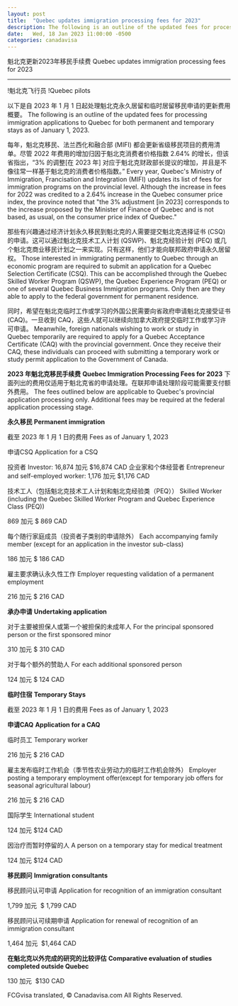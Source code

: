 ```yaml
---
layout: post
title:  "Quebec updates immigration processing fees for 2023"
description: The following is an outline of the updated fees for processing immigration applications to Quebec for both permanent and temporary stays as of January 1, 2023.
date:   Wed, 18 Jan 2023 11:00:00 -0500
categories: canadavisa
---
```


魁北克更新2023年移民手续费	Quebec updates immigration processing fees for 2023

* * *	* *
!魁北克飞行员	!Quebec pilots

以下是自 2023 年 1 月 1 日起处理魁北克永久居留和临时居留移民申请的更新费用概要。	The following is an outline of the updated fees for processing immigration applications to Quebec for both permanent and temporary stays as of January 1, 2023.

每年，魁北克移民、法兰西化和融合部 (MIFI) 都会更新省级移民项目的费用清单。尽管 2022 年费用的增加归因于魁北克消费者价格指数 2.64% 的增长，但该省指出，“3% 的调整\[在 2023 年\] 对应于魁北克财政部长提议的增加，并且是不像往常一样基于魁北克的消费者价格指数。”	Every year, Quebec's Ministry of Immigration, Francisation and Integration (MIFI) updates its list of fees for immigration programs on the provincial level. Although the increase in fees for 2022 was credited to a 2.64% increase in the Quebec consumer price index, the province noted that "the 3% adjustment \[in 2023\] corresponds to the increase proposed by the Minister of Finance of Quebec and is not based, as usual, on the consumer price index of Quebec."  
	  
那些有兴趣通过经济计划永久移民到魁北克的人需要提交魁北克选择证书 (CSQ) 的申请。这可以通过魁北克技术工人计划 (QSWP)、魁北克经验计划 (PEQ) 或几个魁北克商业移民计划之一来实现。只有这样，他们才能向联邦政府申请永久居留权。	Those interested in immigrating permanently to Quebec through an economic program are required to submit an application for a Quebec Selection Certificate (CSQ). This can be accomplished through the Quebec Skilled Worker Program (QSWP), the Quebec Experience Program (PEQ) or one of several Quebec Business Immigration programs. Only then are they able to apply to the federal government for permanent residence.  

同时，希望在魁北克临时工作或学习的外国公民需要向省政府申请魁北克接受证书 (CAQ)。一旦收到 CAQ，这些人就可以继续向加拿大政府提交临时工作或学习许可申请。	Meanwhile, foreign nationals wishing to work or study in Quebec temporarily are required to apply for a Quebec Acceptance Certificate (CAQ) with the provincial government. Once they receive their CAQ, these individuals can proceed with submitting a temporary work or study permit application to the Government of Canada.

**2023 年魁北克移民手续费**	**Quebec Immigration Processing Fees for 2023**
下面列出的费用仅适用于魁北克省的申请处理。在联邦申请处理阶段可能需要支付额外费用。	The fees outlined below are applicable to Quebec's provincial application processing only. Additional fees may be required at the federal application processing stage.

**永久移民**	**Permanent immigration**
 
截至 2023 年 1 月 1 日的费用	Fees as of January 1, 2023

申请CSQ	Application for a CSQ
 
投资者	Investor: 16,874 加元	$16,874 CAD
企业家和个体经营者	Entrepreneur and self-employed worker: 1,176 加元	$1,176 CAD

技术工人（包括魁北克技术工人计划和魁北克经验类（PEQ））	Skilled Worker (including the Quebec Skilled Worker Program and Quebec Experience Class (PEQ))
 
869 加元	$ 869 CAD

每个随行家庭成员（投资者子类别的申请除外）	Each accompanying family member (except for an application in the investor sub-class)
 
186 加元	$ 186 CAD

雇主要求确认永久性工作	Employer requesting validation of a permanent employment
 
216 加元	$ 216 CAD

**承办申请**	**Undertaking application**

对于主要被担保人或第一个被担保的未成年人	For the principal sponsored person or the first sponsored minor
 
310 加元	$ 310 CAD

对于每个额外的赞助人	For each additional sponsored person
 
124 加元	$ 124 CAD

**临时住宿**	**Temporary Stays**

截至 2023 年 1 月 1 日的费用	Fees as of January 1, 2023

**申请CAQ**	**Application for a CAQ**

临时员工	Temporary worker

216 加元	$ 216 CAD

雇主发布临时工作机会（季节性农业劳动力的临时工作机会除外）	Employer posting a temporary employment offer(except for temporary job offers for seasonal agricultural labour)

216 加元	$ 216 CAD

国际学生	International student

124 加元	$124 CAD

因治疗而暂时停留的人	A person on a temporary stay for medical treatment

124 加元	$124 CAD

**移民顾问**	**Immigration consultants**

移民顾问认可申请	Application for recognition of an immigration consultant
 
1,799 加元	 $ 1,799 CAD

移民顾问认可续期申请	Application for renewal of recognition of an immigration consultant
 
1,464 加元	 $1,464 CAD

**在魁北克以外完成的研究的比较评估**	**Comparative evaluation of studies completed outside Quebec**
 
130 加元	 $130 CAD

FCGvisa translated, © Canadavisa.com All Rights Reserved.

